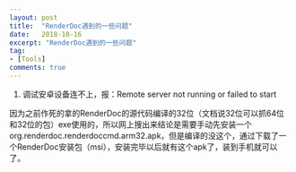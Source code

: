 ```yaml
---
layout: post
title:  "RenderDoc遇到的一些问题"
date:   2018-10-16
excerpt: "RenderDoc遇到的一些问题"
tag:
- [Tools]
comments: true
---
```


1. 调试安卓设备连不上，报：Remote server not running or failed to start  

因为之前作死的拿的RenderDoc的源代码编译的32位（文档说32位可以抓64位和32位的包）exe使用的，所以网上搜出来结论是需要手动先安装一个
org.renderdoc.renderdoccmd.arm32.apk，但是编译的没这个，通过下载了一个RenderDoc安装包（msi），安装完毕以后就有这个apk了，装到手机就可以了。  
